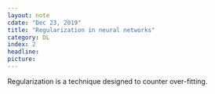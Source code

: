 ```yaml
---
layout: note
cdate: "Dec 23, 2019"
title: "Regularization in neural networks"
category: DL
index: 2
headline: 
picture: 
---
```


Regularization is a technique designed to counter over-fitting.
